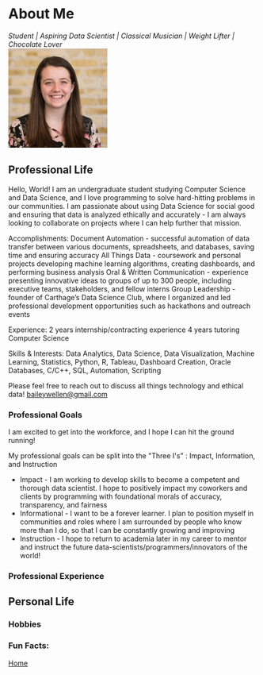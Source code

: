 # About Me  
*Student | Aspiring Data Scientist | Classical Musician | Weight Lifter | Chocolate Lover*  
![Headshot](headshot.jpg)  

## Professional Life  

Hello, World! I am an undergraduate student studying Computer Science and Data Science, and I love programming to solve hard-hitting problems in our communities. I am passionate about using Data Science for social good and ensuring that data is analyzed ethically and accurately - I am always looking to collaborate on projects where I can help further that mission.

Accomplishments:
Document Automation - successful automation of data transfer between various documents, spreadsheets, and databases, saving time and ensuring accuracy
All Things Data - coursework and personal projects developing machine learning algorithms, creating dashboards, and performing business analysis
Oral & Written Communication - experience presenting innovative ideas to groups of up to 300 people, including executive teams, stakeholders, and fellow interns
Group Leadership - founder of Carthage’s Data Science Club, where I organized and led professional development opportunities such as hackathons and outreach events

Experience:
2 years internship/contracting experience
4 years tutoring Computer Science

Skills & Interests:
Data Analytics, Data Science, Data Visualization, Machine Learning, Statistics, Python, R, Tableau, Dashboard Creation, Oracle Databases, C/C++, SQL, Automation, Scripting

Please feel free to reach out to discuss all things technology and ethical data!
baileywellen@gmail.com

### Professional Goals

I am excited to get into the workforce, and I hope I can hit the ground running! 

My professional goals can be split into the "Three I's" : Impact, Information, and Instruction

* Impact - I am working to develop skills to become a competent and thorough data scientist. I hope to positively impact my coworkers and clients by programming with foundational morals of accuracy, transparency, and fairness
* Informational - I want to be a forever learner. I plan to position myself in communities and roles where I am surrounded by people who know more than I do, so that I can be constantly growing and improving 
* Instruction - I hope to return to academia later in my career to mentor and instruct the future data-scientists/programmers/innovators of the world!


### Professional Experience  


## Personal Life  

### Hobbies 

### Fun Facts:


 



 
 
[Home](index.md)
